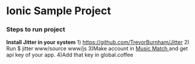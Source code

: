 <h1>Ionic Sample Project</h1>

<h3>Steps to run project</h3>

<strong>Install Jitter in your system</strong>
	1) <a href="https://github.com/TrevorBurnham/Jitter">https://github.com/TrevorBurnham/Jitter</a>
	2) Run $ jitter www/source  www/js
	3)Make account in <a href="https://developer.musixmatch.com">Music Match </a> and get api key of your app.
	4)Add that key in global.coffee


